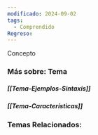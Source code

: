 ```yaml
---
modificado: 2024-09-02
tags:
  - Comprendido
Regreso:
---
```






Concepto
### Más sobre: Tema
##### [[Tema-Ejemplos-Sintaxis]]
##### [[Tema-Características]]

### Temas Relacionados:
